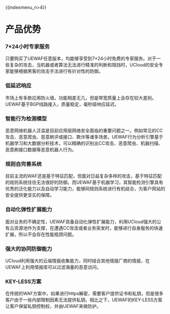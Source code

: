 {{indexmenu_n>4}}

# 产品优势

### 7*24小时专家服务

只要购买了UEWAF任意版本，均能够享受到7*24小时免费的专家服务。对于一些复杂的攻击，当机器或者算法无法进行精准的判断和阻挡时，UCloud的安全专家能够根据黑客的攻击手法进行有针对性的防御。

### 低延迟响应

市场上有多款应用防火墙，功能相差无几，但是带宽质量上会存在较大差别。UEWAF基于BGP线路接入，质量稳定，毫秒级响应延迟。

### 智能行为检测模型

恶意网络机器人泛滥是目前应用层网络安全面临的重要问题之一。例如常见的CC攻击、恶意爬虫、恶意刷评或接口、欺诈等诸多场景。UEWAF行为分析引擎基于机器学习和大数据分析技术，可以精确的识别出CC攻击、恶意爬虫、机器扫描、恶意刷接口数据等恶意机器人行为。

### 规则自完善系统

目前主流的WAF还是基于特征匹配，但面对日益复杂多样的攻击，基于特征匹配的规则系统往往无法很好的防御。而UEWAF基于机器学习，其智能检测引擎具有优秀的泛化能力以及自动学习能力，能够同规则系统进行有机结合，为客户网站的安全提供更坚实的保障。

### 自动化弹性扩展能力

面对业务的不确定性，UEWAF具备自动化弹性扩展能力，利用UCloud强大的公有云资源池作为支撑，在遭遇CC攻击或者业务突发时，能够进行自身服务的快速扩展，所以不会存在性能瓶颈问题。

### 强大的协同防御能力

UCloud利用强大的云端情报收集能力，同时结合其他情报厂商的情报，在UEWAF上利用情报库可以过滤海量的恶意访问。

### KEY-LESS方案

在传统的WAF方案中，如果进行https解密，需要客户提供证书和私钥，但是很多客户由于一些内部限制因素无法提供私钥。相比之下，UEWAF的KEY-LESS方案让客户保留私钥控制权，并由UEWAF来做防护。
